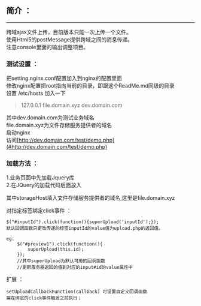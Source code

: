 ## 简介 ：
------
跨域ajax文件上传，目前版本只能一次上传一个文件。<br />
使用Html5的postMessage提供跨域之间的消息传递。<br />
注意console里面的输出调整项目。<br />


### 测试设置 ：
把setting.nginx.conf配置加入到nginx的配置里面<br />
修改nginx配置把root指向当前的目录，即跟这个ReadMe.md同级的目录<br />
设置 /etc/hosts 加入一下<br />

> 127.0.0.1 file.domain.xyz dev.domain.com

其中dev.domain.com为测试业务域名<br />
file.domain.xyz为文件存储服务提供者的域名<br />
启动nginx<br />
访问[http://dev.domain.com/test/demo.php](#http://dev.domain.com/test/demo.php)

### 加载方法 ：
1.业务页面中先加载Jquery库<br />
2.在JQuery的加载代码后面放入
>
>    <script type="text/javascript">
>        var storageHost="file.domain.xyz";
>        $.getScript(storageHost+"/utils/upload/v1/embedded.js",function(){});
>    </script>
>
其中storageHost填入文件存储服务提供者的域名,这里是file.domain.xyz

对指定标签绑定click事件 ：

    $("#inputId").click(function(){superUpload('inputId');});
    默认回调函数只更改传递的标签inputId的value值为upload.php的返回值。

    eg:
        $("#preview1").click(function(){
            superUpload(this.id);
        });
        //其中superUpload为默认可用的回调函数
        //更新服务器返回的值到对应的input#id的value属性中


扩展 ：

    setUploadCallbackFunction(callback) 可设置自定义回调函数
    需在绑定的click事件触发之前执行；